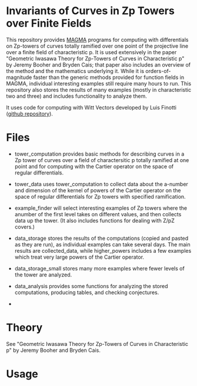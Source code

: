 # Invariants of Curves in Zp Towers over Finite Fields

This repository provides [MAGMA](http://magma.maths.usyd.edu.au/magma/) programs for computing with differentials on Zp-towers of curves totally ramified over one point of the projective line over a finite field of characteristic p.  It is used extensively in the paper "Geometric Iwasawa Theory for Zp-Towers of Curves in Characteristic p" by Jeremy Booher and Bryden Cais; that paper also includes an overview of the method and the mathematics underlying it.  While it is orders-of-magnitude faster than the generic methods provided for function fields in MAGMA, individual interesting examples still require many hours to run.  This repository also stores the results of many examples (mostly in characteristic two and three) and includes functionality to analyze them.

It uses code for computing with Witt Vectors developed by Luis Finotti ([github repository](https://github.com/lrfinotti/witt)).

# Files

- tower_computation provides basic methods for describing curves in a Zp tower of curves over a field of charactersitic p totally ramified at one point and for computing with the Cartier operator on the space of regular differentials.

- tower_data uses tower_computation to collect data about the a-number and dimension of the kernel of powers of the Cartier operator on the space of regular differentials for Zp towers with specified ramification.

- example_finder will select interesting examples of Zp towers where the anumber of the first level takes on different values, and then collects data up the tower.  (It also includes functions for dealing with Z/pZ covers.)

- data_storage stores the results of the computations (copied and pasted as they are run), as individual examples can take several days.  The main results are collected_data, while higher_powers includes a few examples which treat very large powers of the Cartier operator.

- data_storage_small stores many more examples where fewer levels of the tower are analyzed.

- data_analysis provides some functions for analyzing the stored computations, producing tables, and checking conjectures.

- 

# Theory

See "Geometric Iwasawa Theory for Zp-Towers of Curves in Characteristic p" by Jeremy Booher and Bryden Cais.

# Usage



